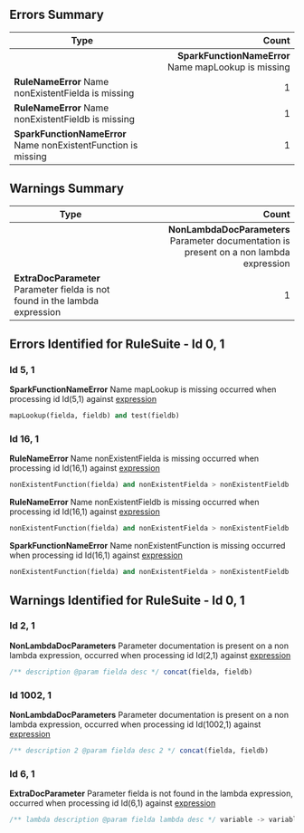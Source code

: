 

## Errors Summary
|Type|Count|
|---|---:|
      | __SparkFunctionNameError__ Name mapLookup is missing | 1 |
| __RuleNameError__ Name nonExistentFielda is missing | 1 |
| __RuleNameError__ Name nonExistentFieldb is missing | 1 |
| __SparkFunctionNameError__ Name nonExistentFunction is missing | 1 |

## Warnings Summary
|Type|Count|
|---|---:|
      | __NonLambdaDocParameters__ Parameter documentation is present on a non lambda expression | 2 |
| __ExtraDocParameter__ Parameter fielda is not found in the lambda expression | 1 |

## Errors Identified for RuleSuite - Id 0, 1 <a name="ruleSuiteErrors_0_1"></a>

### Id 5, 1 <a name="Errors_0_1"></a>

__SparkFunctionNameError__ Name mapLookup is missing occurred when processing id Id(5,1) against <a href="../sampleDocsOutput/#rule_5_1">expression</a>

```sql
mapLookup(fielda, fieldb) and test(fieldb)
```



### Id 16, 1 <a name="Errors_0_1"></a>

__RuleNameError__ Name nonExistentFielda is missing occurred when processing id Id(16,1) against <a href="../sampleDocsOutput/#rule_16_1">expression</a>

```sql
nonExistentFunction(fielda) and nonExistentFielda > nonExistentFieldb
```



__RuleNameError__ Name nonExistentFieldb is missing occurred when processing id Id(16,1) against <a href="../sampleDocsOutput/#rule_16_1">expression</a>

```sql
nonExistentFunction(fielda) and nonExistentFielda > nonExistentFieldb
```



__SparkFunctionNameError__ Name nonExistentFunction is missing occurred when processing id Id(16,1) against <a href="../sampleDocsOutput/#rule_16_1">expression</a>

```sql
nonExistentFunction(fielda) and nonExistentFielda > nonExistentFieldb
```




## Warnings Identified for RuleSuite - Id 0, 1 <a name="ruleSuiteWarnings_0_1"></a>

### Id 2, 1 <a name="Warnings_0_1"></a>

__NonLambdaDocParameters__ Parameter documentation is present on a non lambda expression, occurred when processing id Id(2,1) against <a href="../sampleDocsOutput/#rule_2_1">expression</a>

```sql
/** description @param fielda desc */ concat(fielda, fieldb)
```



### Id 1002, 1 <a name="Warnings_0_1"></a>

__NonLambdaDocParameters__ Parameter documentation is present on a non lambda expression, occurred when processing id Id(1002,1) against <a href="../sampleDocsOutput/#outputExpression_1002_1">expression</a>

```sql
/** description 2 @param fielda desc 2 */ concat(fielda, fieldb)
```



### Id 6, 1 <a name="Warnings_0_1"></a>

__ExtraDocParameter__ Parameter fielda is not found in the lambda expression, occurred when processing id Id(6,1) against <a href="../sampleDocsOutput/#lambda_6_1">expression</a>

```sql
/** lambda description @param fielda lambda desc */ variable -> variable
```



